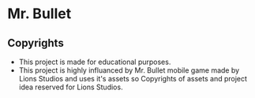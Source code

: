 # Mr. Bullet

## Copyrights
- This project is made for educational purposes.
- This project is highly influanced by Mr. Bullet mobile game made by Lions Studios and uses it's assets so Copyrights of assets and project idea reserved for Lions Studios.
